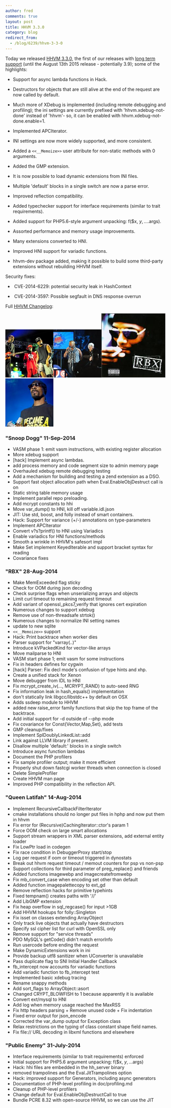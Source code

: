 ```yaml
---
author: fred
comments: true
layout: post
title: HHVM 3.3.0
category: blog
redirect_from:
  - /blog/6239/hhvm-3-3-0
---
```


Today we released [HHVM 3.3.0](https://github.com/facebook/hhvm/wiki/Prebuilt%20Packages%20for%20HHVM), the first of our releases with [long term support](http://hhvm.com/blog/6083/hhvm-long-term-support) (until the August 13th 2015 release - potentially 3.9); some of the highlights:




  * Support for async lambda functions in Hack.


  * Destructors for objects that are still alive at the end of the request are now called by default.


  * Much more of XDebug is implemented (including remote debugging and profiling); the ini settings are currently prefixed with 'hhvm.xdebug-not-done' instead of 'hhvm'- so, it can be enabled with hhvm.xdebug-not-done.enable=1.


  * Implemented APCIterator.


  * INI settings are now more widely supported, and more consistent.


  * Added a `<<__Memoize>>` user attribute for non-static methods with 0 arguments.


  * Added the GMP extension.


  * It is now possible to load dynamic extensions from INI files.


  * Multiple 'default' blocks in a single switch are now a parse error.


  * Improved reflection compatibility.


  * Added typechecker support for interface requirements (similar to trait requirements).


  * Added support for PHP5.6-style argument unpacking: f($x, $y, ....$args).


  * Assorted performance and memory usage improvements.


  * Many extensions converted to HNI.


  * Improved HNI support for variadic functions.


  * hhvm-dev package added, making it possible to build some third-party extensions without rebuilding HHVM itself.


Security fixes:


  *  CVE-2014-6229: potential security leak in HashContext


  *  CVE-2014-3597: Possible segfault in DNS response overrun


Full [HHVM Changelog](https://github.com/facebook/hhvm/blob/HHVM-3.3.0/hphp/NEWS):

![Public_Enemy_@_Sir_Stewart_Bovell_Park_(2_1_2011)_(5356059653)](/static/images/posts/Public_Enemy_@_Sir_Stewart_Bovell_Park_2_1_2011_5356059653.jpg)![1024px-QueenLatifah2009WATF_2](/static/images/posts/1024px-QueenLatifah2009WATF_2.jpg)![RBXTheRBXFiles](/static/images/posts/RBXTheRBXFiles.jpg)![640px-Snoop_Dogg_on_Stage](/static/images/posts/640px-Snoop_Dogg_on_Stage.jpg)

### "Snoop Dogg" 11-Sep-2014

- VASM phase 1: emit vasm instructions, with existing register allocation
- More xdebug support
- [hack] Implement async lambdas.
- add process memory and code segment size to admin memory page
- Overhauled xdebug remote debugging testing
- Add a mechanism for building and testing a zend extension as a DSO.
- Support fast object allocation path when Eval.EnableObjDestruct call is on
- Static string table memory usage
- Implement parallel repo preloading.
- Add mcrypt constants to hhi
- Move var_dump() to HNI, kill off variable.idl.json
- JIT: Use std, boost, and folly instead of smart containers.
- Hack: Support for variance (+/-) annotations on type-parameters
- Implement APCIterator
- Convert v?s?printf() to HNI using Variadics
- Enable variadics for HNI functions/methods
- Smooth a wrinkle in HHVM's safesort impl
- Make Set implement KeyedIterable and support bracket syntax for reading
- Covariance fixes

### "RBX" 28-Aug-2014

- Make MemExceeded flag sticky
- Check for OOM during json decoding
- Check surprise flags when unserializing arrays and objects
- Limit curl timeout to remaining request timeout
- Add variant of openssl_pkcs7_verify that ignores cert expiration
- Numerous changes to support xdebug
- Remove use of non-threadsafe strtok()
- Numerous changes to normalize INI setting names
- update to new sqlite
- `<<__Memoize>>` support
- Hack: Print backtrace when worker dies
- Parser support for "varray(..)"
- Introduce kVPackedKind for vector-like arrays
- Move mailparse to HNI
- VASM start phase 1; emit vasm for some instructions
- Fix in headers defines for cygwin
- [hack] Parser: Fix decl mode's confusion of type hints and xhp.
- Create a unified stack for Xenon
- Move debugger from IDL to HNI
- Fix mcrypt_create_iv(..., MCRYPT_RAND) to auto-seed RNG
- Fix information leak in hash_equals() implementation
- don't statically link libgcc/libstdc++ by default on OSX
- Adds ssdeep module to HHVM
- added new raise_error family functions that skip the top frame of the backtrace.
- Add initial support for -d outside of --php mode
- Fix covariance for Const{Vector,Map,Set}, add tests
- GMP cleanup/fixes
- Implement SplDoublyLinkedList::add
- Link against LLVM library if present.
- Disallow multiple 'default:' blocks in a single switch
- Introduce async function lambdas
- Document the PHP profilers
- Fix sample profiler output; make it more efficient
- Properly shut down fastcgi worker threads when connection is closed
- Delete SimpleProfiler
- Create HHVM man page
- Improved PHP compatibility in the reflection API.

### "Queen Latifah" 14-Aug-2014

- Implement RecursiveCallbackFilterIterator
- cmake installations should no longer put files in hphp and now put them in hhvm
- Fix error for (Recursive)CachingIterator::ctor's param 1
- Force OOM check on large smart allocations
- Support stream wrappers in XML parser extensions, add external entity loader
- Fix LowPtr load in codegen
- Fix race condition in DebuggerProxy start/stop
- Log per request if oom or timeout triggered in dynostats
- Break out hhvm request timeout / memout counters for psp vs non-psp
- Support collections for third parameter of preg_replace() and friends
- Added functions imagewebp and imagecreatefromwebp
- Fix mb_convert_case when encoding set other than default
- Added function imagepalettecopy to ext_gd
- Remove reflection hacks for primitive typehints
- Fixed tempnam() creates paths with '//'
- Add LibGMP extension
- Fix heap overflow in sql_regcase() for input >1GB
- Add HHVM hookups for folly::Singleton
- Fix isset on classes extending ArrayObject
- Only track live objects that actually have destructors
- Specify ssl cipher list for curl with OpenSSL only
- Remove support for "service threads"
- PDO MySQL's getCode() didn't match errorInfo
- Run usercode before ending the request
- Make DynamicExtensions work in ini
- Provide backup utf8 sanitizer when UConverter is unavailable
- Pass duplicate flag to SNI Initial Handler Callback
- fb_intercept now accounts for variadic functions
- Add variadic function to fb_intercept test
- Implemented basic xdebug tracing
- Rename snappy methods
- Add sort_flags to ArrayObject::asort
- Changed CRYPT_BLOWFISH to 1 because apparently it is available
- Convert ext/mysql to HNI
- Add log when memory usage reached the MaxRSS
- Fix http headers parsing + Remove unused code + Fix indentation
- Fixed error output for json_encode
- Corrected the var_dump output for Exception class
- Relax restrictions on the typing of class constant shape field names.
- Fix file:// URL decoding in libxml functions and elsewhere

### "Public Enemy" 31-July-2014

- Interface requirements (similar to trait requirements) enforced
- Initial support for PHP5.6 argument unpacking: f($x, $y, ...$args)
- Hack: hhi files are embedded in the hh_server binary
- removed trampolines and the Eval.JitTrampolines option
- Hack: improved support for Generators, including async generators
- Documentation of PHP-level profiling in doc/profiling.md
- Cleanup of PHP-level profilers
- Change default for Eval.EnableObjDestructCall to true
- Bundle PCRE 8.32 with open-source HHVM, so we can use the JIT
